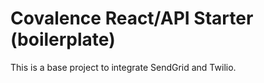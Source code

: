 # Covalence React/API Starter (boilerplate)
This is a base project to integrate SendGrid and Twilio.


